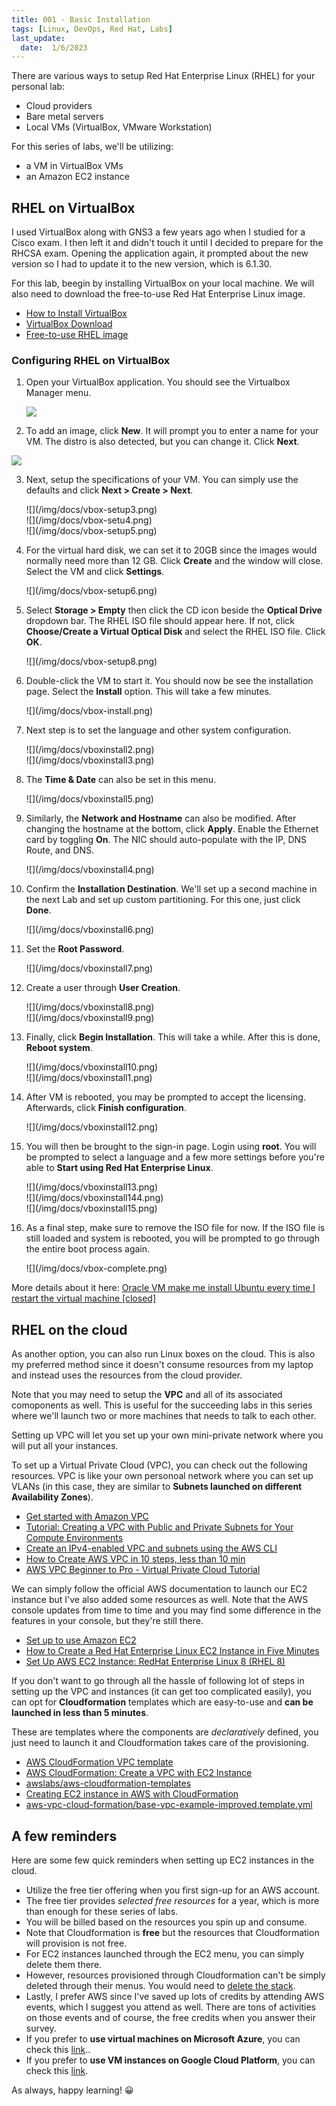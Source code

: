 ```yaml
---
title: 001 - Basic Installation
tags: [Linux, DevOps, Red Hat, Labs]
last_update:
  date:  1/6/2023
---
```



There are various ways to setup Red Hat Enterprise Linux (RHEL) for your personal lab:

- Cloud providers
- Bare metal servers
- Local VMs (VirtualBox, VMware Workstation)

For this series of labs, we'll be utilizing:

- a VM in VirtualBox VMs
- an Amazon EC2 instance


## RHEL on VirtualBox

I used VirtualBox along with GNS3 a few years ago when I studied for a Cisco exam. I then left it and didn't touch it until I decided to prepare for the RHCSA exam. Opening the application again, it prompted about the new version so I had to update it to the new version, which is 6.1.30. 

For this lab, beegin by installing VirtualBox on your local machine. We will also need to download the free-to-use Red Hat Enterprise Linux image. 

- [How to Install VirtualBox](https://www.wikihow.com/Install-VirtualBox)
- [VirtualBox Download](https://www.virtualbox.org/wiki/Downloads)
- [Free-to-use RHEL image](https://developers.redhat.com/products/rhel/download)

### Configuring RHEL on VirtualBox

 
1. Open your VirtualBox application. You should see the Virtualbox Manager menu.

    <div class="img-center"> 
    
    ![](/img/docs/sv-basic-install-10.png) 
    
    </div>


2. To add an image, click **New**. It will prompt you to enter a name for your VM. The distro is also detected, but you can change it. Click **Next**.

<div class="img-center"> 

![](/img/docs/vbox-setup2.png)

</div>

3. Next, setup the specifications of your VM. You can simply use the defaults and click **Next > Create > Next**.

    <div class="img-center"> 
    ![](/img/docs/vbox-setup3.png)
    </div>

    <div class="img-center"> 
    ![](/img/docs/vbox-setu4.png)
    </div>

    <div class="img-center"> 
    ![](/img/docs/vbox-setup5.png)
    </div>


4. For the virtual hard disk, we can set it to 20GB since the images would normally need more than 12 GB. Click **Create** and the window will close. Select the VM and click **Settings**.

    <div class="img-center"> 
    ![](/img/docs/vbox-setup6.png)
    </div>



5. Select **Storage > Empty** then click the CD icon beside the **Optical Drive** dropdown bar. The RHEL ISO file should appear here. If not, click **Choose/Create a Virtual Optical Disk** and select the RHEL ISO file. Click **OK**.

    <div class="img-center"> 
    ![](/img/docs/vbox-setup8.png)
    </div>


6. Double-click the VM to start it. You should now be see the installation page. Select the **Install** option. This will take a few minutes.

    <div class="img-center"> 
    ![](/img/docs/vbox-install.png)
    </div>


6. Next step is to set the language and other system configuration.

    <div class="img-center"> 
    ![](/img/docs/vboxinstall2.png)
    </div>

    <div class="img-center"> 
    ![](/img/docs/vboxinstall3.png)
    </div>


7. The **Time & Date** can also be set in this menu.

    <div class="img-center"> 
    ![](/img/docs/vboxinstall5.png)
    </div>


8. Similarly, the **Network and Hostname** can also be modified. After changing the hostname at the bottom, click **Apply**. Enable the Ethernet card by toggling **On**. The NIC should auto-populate with the IP, DNS Route, and DNS.

    <div class="img-center"> 
    ![](/img/docs/vboxinstall4.png)
    </div>

9. Confirm the **Installation Destination**. We'll set up a second machine in the next Lab and set up custom partitioning. For this one, just click **Done**.

    <div class="img-center"> 
    ![](/img/docs/vboxinstall6.png)
    </div>



10. Set the **Root Password**.

    <div class="img-center"> 
    ![](/img/docs/vboxinstall7.png)
    </div>


11. Create a user through **User Creation**.

    <div class="img-center"> 
    ![](/img/docs/vboxinstall8.png)
    </div>

    <div class="img-center"> 
    ![](/img/docs/vboxinstall9.png)
    </div>


11. Finally, click **Begin Installation**. This will take a while. After this is done, **Reboot system**.

    <div class="img-center"> 
    ![](/img/docs/vboxinstall10.png)
    </div>

    <div class="img-center"> 
    ![](/img/docs/vboxinstall1.png)
    </div>



12. After VM is rebooted, you may be prompted to accept the licensing. Afterwards, click **Finish configuration**.

    <div class="img-center"> 
    ![](/img/docs/vboxinstall12.png)
    </div>


13. You will then be brought to the sign-in page. Login using **root**. You will be prompted to select a language and a few more settings before you're able to **Start using Red Hat Enterprise Linux**.

    <div class="img-center"> 
    ![](/img/docs/vboxinstall13.png)
    </div>

    <div class="img-center"> 
    ![](/img/docs/vboxinstall144.png)
    </div>

    <div class="img-center"> 
    ![](/img/docs/vboxinstall15.png)
    </div>


14. As a final step, make sure to remove the ISO file for now. If the ISO file is still loaded and system is rebooted, you will be prompted to go through the entire boot process again.

    <div class="img-center"> 
    ![](/img/docs/vbox-complete.png)
    </div>


More details about it here: [Oracle VM make me install Ubuntu every time I restart the virtual machine [closed]](https://stackoverflow.com/questions/60582106/oracle-vm-make-me-install-ubuntu-every-time-i-restart-the-virtual-machine)



## RHEL on the cloud

As another option, you can also run Linux boxes on the cloud. This is also my preferred method since it doesn't consume resources from my laptop and instead uses the resources from the cloud provider.


Note that you may need to setup the **VPC** and all of its associated comoponents as well. This is useful for the succeeding labs in this series where we'll launch two or more machines that needs to talk to each other.

Setting up VPC will let you set up your own mini-private network where you will put all your instances.

To set up a Virtual Private Cloud (VPC), you can check out the following resources. VPC is like your own personoal network where you can set up VLANs (in this case, they are similar to **Subnets launched on different Availability Zones**).

- [Get started with Amazon VPC](https://docs.aws.amazon.com/vpc/latest/userguide/vpc-getting-started.html)
- [Tutorial: Creating a VPC with Public and Private Subnets for Your Compute Environments](https://docs.aws.amazon.com/batch/latest/userguide/create-public-private-vpc.html)
- [Create an IPv4-enabled VPC and subnets using the AWS CLI](https://docs.aws.amazon.com/vpc/latest/userguide/vpc-subnets-commands-example.html)
- [How to Create AWS VPC in 10 steps, less than 10 min](https://varunmanik1.medium.com/how-to-create-aws-vpc-in-10-steps-less-than-5-min-a49ac12064aa)
- [AWS VPC Beginner to Pro - Virtual Private Cloud Tutorial](https://www.youtube.com/watch?v=g2JOHLHh4rI)

We can simply follow the official AWS documentation to launch our EC2 instance but I've also added some resources as well. Note that the AWS console updates from time to time and you may find some difference in the features in your console, but they're still there. 

- [Set up to use Amazon EC2](https://docs.aws.amazon.com/AWSEC2/latest/UserGuide/get-set-up-for-amazon-ec2.html)
- [How to Create a Red Hat Enterprise Linux EC2 Instance in Five Minutes](https://www.youtube.com/watch?v=7oZPy3ozFno)
- [Set Up AWS EC2 Instance: RedHat Enterprise Linux 8 (RHEL 8)](https://dzone.com/articles/set-up-aws-ec2-instance-redhat-enterprise-linux-8)

If you don't want to go through all the hassle of following lot of steps in setting up the VPC and instances (it can get too complicated easily), you can opt for **Cloudformation** templates which are easy-to-use and **can be launched in less than 5 minutes**. 

These are templates where the components are *declaratively* defined, you just need to launch it and Cloudformation takes care of the provisioning.

- [AWS CloudFormation VPC template](https://docs.aws.amazon.com/codebuild/latest/userguide/cloudformation-vpc-template.html)
- [AWS CloudFormation: Create a VPC with EC2 Instance](https://aws.plainenglish.io/aws-cloudformation-create-a-vpc-with-ec2-instance-34e27d59a842)
- [awslabs/aws-cloudformation-templates](https://github.com/awslabs/aws-cloudformation-templates/blob/master/aws/services/VPC/VPC_EC2_Instance_With_Multiple_Static_IPAddresses.yaml)
- [Creating EC2 instance in AWS with CloudFormation](https://octopus.com/blog/aws-cloudformation-ec2-examples)
- [aws-vpc-cloud-formation/base-vpc-example-improved.template.yml](https://github.com/kennyk65/aws-vpc-cloud-formation/blob/master/base-vpc-example-improved.template.yml)



## A few reminders

Here are some few quick reminders when setting up EC2 instances in the cloud.

- Utilize the free tier offering when you first sign-up for an AWS account.
- The free tier provides *selected free resources* for a year, which is more than enough for these series of labs.
- You will be billed based on the resources you spin up and consume.
- Note that Cloudformation is **free** but the resources that Cloudformation will provision is not free.
- For EC2 instances launched through the EC2 menu, you can simply delete them there.
- However, resources provisioned through Cloudformation can't be simply deleted through their menus. You would need to [delete the stack](https://docs.aws.amazon.com/AWSCloudFormation/latest/UserGuide/cfn-console-delete-stack.html).
- Lastly, I prefer AWS since I've saved up lots of credits by attending AWS events, which I suggest you attend as well. There are tons of activities on those events and of course, the free credits when you answer their survey.
- If you prefer to **use virtual machines on Microsoft Azure**, you can check this [link](https://docs.microsoft.com/en-us/azure/virtual-machines/windows/quick-create-portal)..
- If you prefer to **use VM instances on Google Cloud Platform**, you can check this [link](https://cloud.google.com/compute/docs/instances/create-start-instance).


As always, happy learning! 😀
